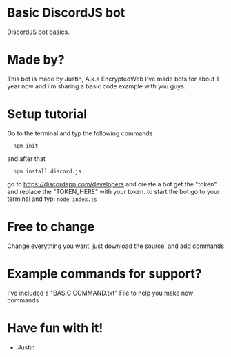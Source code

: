 # Basic DiscordJS bot
 DiscordJS bot basics.

# Made by?
  This bot is made by Justin, A.k.a EncryptedWeb
  I've made bots for about 1 year now and i'm sharing a basic code example with you guys.

# Setup tutorial
  Go to the terminal and typ the following commands
  ```
    npm init
  ```
  and after that
  ```  
    npm install discord.js
  ```
  go to https://discordapp.com/developers
  and create a bot
  get the "token" and replace the "TOKEN_HERE" with your token.
  to start the bot go to your terminal and typ: ``node index.js``

# Free to change
  Change everything you want, just download the source, and add commands

# Example commands for support?
  I've included a "BASIC COMMAND.txt" File to help you make new commands

# Have fun with it!

-  Justin